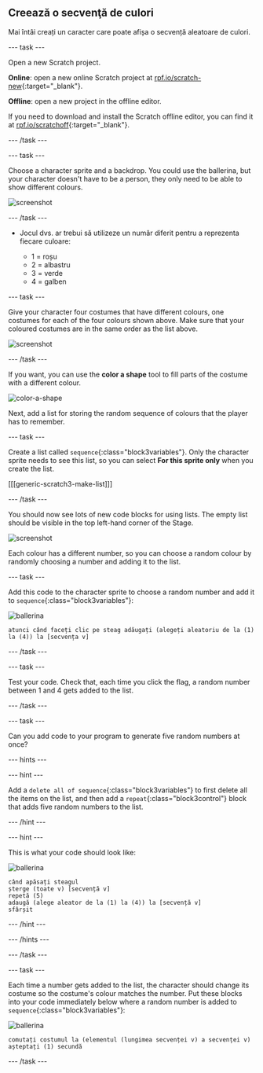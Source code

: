 ## Creează o secvenţă de culori

Mai întâi creați un caracter care poate afișa o secvență aleatoare de culori.

\--- task \---

Open a new Scratch project.

**Online**: open a new online Scratch project at [rpf.io/scratch-new](https://rpf.io/scratch-new){:target="_blank"}.

**Offline**: open a new project in the offline editor.

If you need to download and install the Scratch offline editor, you can find it at [rpf.io/scratchoff](https://rpf.io/scratchoff){:target="_blank"}.

\--- /task \---

\--- task \---

Choose a character sprite and a backdrop. You could use the ballerina, but your character doesn't have to be a person, they only need to be able to show different colours.

![screenshot](images/colour-sprite.png)

\--- /task \---

+ Jocul dvs. ar trebui să utilizeze un număr diferit pentru a reprezenta fiecare culoare:
    
    + 1 = roșu
    + 2 = albastru
    + 3 = verde
    + 4 = galben

\--- task \---

Give your character four costumes that have different colours, one costumes for each of the four colours shown above. Make sure that your coloured costumes are in the same order as the list above.

![screenshot](images/colour-costume.png)

\--- /task \---

If you want, you can use the **color a shape** tool to fill parts of the costume with a different colour.

![color-a-shape](images/color-a-shape.png)

Next, add a list for storing the random sequence of colours that the player has to remember.

\--- task \---

Create a list called `sequence`{:class="block3variables"}. Only the character sprite needs to see this list, so you can select **For this sprite only** when you create the list.

[[[generic-scratch3-make-list]]]

\--- /task \---

You should now see lots of new code blocks for using lists. The empty list should be visible in the top left-hand corner of the Stage.

![screenshot](images/colour-list-blocks-annotated.png)

Each colour has a different number, so you can choose a random colour by randomly choosing a number and adding it to the list.

\--- task \---

Add this code to the character sprite to choose a random number and add it to `sequence`{:class="block3variables"}:

![ballerina](images/ballerina.png)

```blocks3
atunci când faceți clic pe steag adăugați (alegeți aleatoriu de la (1) la (4)) la [secvența v]
```

\--- /task \---

\--- task \---

Test your code. Check that, each time you click the flag, a random number between 1 and 4 gets added to the list.

\--- /task \---

\--- task \---

Can you add code to your program to generate five random numbers at once?

\--- hints \---

\--- hint \---

Add a `delete all of sequence`{:class="block3variables"} to first delete all the items on the list, and then add a `repeat`{:class="block3control"} block that adds five random numbers to the list.

\--- /hint \---

\--- hint \---

This is what your code should look like:

![ballerina](images/ballerina.png)

```blocks3
când apăsați steagul
șterge (toate v) [secvență v]
repetă (5)
adaugă (alege aleator de la (1) la (4)) la [secvență v]
sfârșit
```

\--- /hint \---

\--- /hints \---

\--- /task \---

\--- task \---

Each time a number gets added to the list, the character should change its costume so the costume's colour matches the number. Put these blocks into your code immediately below where a random number is added to `sequence`{:class="block3variables"}:

![ballerina](images/ballerina.png)

```blocks3
comutați costumul la (elementul (lungimea secvenței v) a secvenței v)
așteptați (1) secundă
```

\--- /task \---